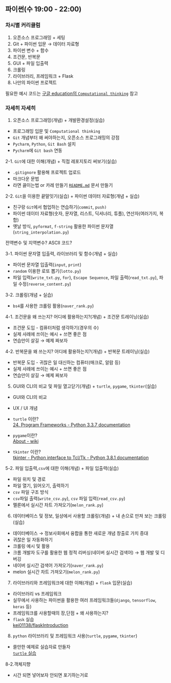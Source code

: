 ## 파이썬(수 19:00 - 22:00)

### 차시별 커리큘럼

1. 오픈소스 프로그래밍 + 세팅
2. Git + 파이썬 입문 → 데이터 자료형
3. 파이썬 변수 + 함수
4. 조건문, 반복문
5. GUI + 파일 입출력 
6. 크롤링
7. 라이브러리, 프레임워크 + Flask
8. 나만의 파이썬 프로젝트

필요한 예시 코드는 [구글 education의 `Computational thinking`](https://learn.iste.org/d2l/lor/search/search_results.d2l?ou=6606&lrepos=1006&d2l_change=0) 참고

### 자세히 자세히

1. 오픈소스 프로그래밍(개념) + 개발환경설정(실습)
  - 프로그래밍 입문 및 `Computational thinking`
  - `Git` 개념부터 왜 써야하는지, 오픈소스 프로그래밍의 강점
  - `Pycharm`, `Python`, `Git Bash` 설치
  - `Pycharm`에 `Git bash` 연동

2-1. `Git`에 대한 이해(개념) + 직접 레포지토리 써보기(실습)

  - `.gitignore` 활용해 프로젝트 업로드
  - 마크다운 문법
  - 라면 끓이는법 or 카레 만들기 [`README.md`](http://readme.md) 문서 만들기

2-2. `Git`을 이용한 끝말잇기(실습) + 파이썬 데이터 자료형(개념 + 실습)

  - 친구랑 `Git`에서 협업하는 연습하기(`commit`, `push)`
  - 파이썬 데이터 자료형(숫자, 문자열, 리스트, 딕셔너리, 튜플), 연산자(여러가지, 복합)
  - 옛날 방식, `pyformat`, `f-string` 활용한 파이썬 문자열 (`string_interpolation.py`)

전역변수 및 지역변수? ASCII 코드?

3-1. 파이썬 문자열 입출력, 라이브러리 및 함수(개념 + 실습)

  - 파이썬 문자열 입출력(`input`, `print`)
  - `random` 이용한 로또 뽑기(`lotto.py`)
  - 파일 입력(`write_txt.py`, `for`),  `Escape Sequence`, 파일 출력(`read_txt.py`), 파일 수정(`reverse_content.py`)

3-2. 크롤링(개념 + 실습)

  - `bs4`를 사용한 크롤링 활용(`naver_rank.py`)

4-1. 조건문을 왜 쓰는지? 어디에 활용하는지?(개념) + 조건문 트레이닝(실습)

  - 조건문 도입 - 컴퓨터처럼 생각하기(경우의 수)
  - 실제 사례에 쓰이는 예시 + 쓰면 좋은 점
  - 연습만이 살길 → 예제 짜보자

4-2. 반복문을 왜 쓰는지? 어디에 활용하는지?(개념) + 반복문 트레이닝(실습)

  - 반복문 도입 - 귀찮은 일 대신하는 컴퓨터(매크로, 알람 등)
  - 실제 사례에 쓰이는 예시 + 쓰면 좋은 점
  - 연습만이 살길 → 예제 짜보자

 
5. GUI와 CLI의 비교 및 파일 열고닫기(개념) + `turtle`, `pygame`, `tkinter`(실습)

  - GUI와 CLI의 비교
  - UX / UI 개념
  - `turtle` 이란?  
  [24. Program Frameworks - Python 3.3.7 documentation](https://docs.python.org/3.3/library/frameworks.html)

  - `pygame`이란?  
  [About - wiki](https://www.pygame.org/wiki/about)

  - `tkinter` 이란?  
  [tkinter - Python interface to Tcl/Tk - Python 3.8.1 documentation](https://docs.python.org/ko/3/library/tkinter.html)
  
  
5-2. 파일 입출력,`csv`에 대한 이해(개념) + 파일 입출력(실습)

  - 파일 위치 및 경로
  - 파일 열기, 읽어오기, 출력하기
  - `csv` 파일 구조 방식
  - `csv`파일 출력(`write_csv.py`), `csv` 파일 입력(`read_csv.py`)
  - 멜론에서 실시간 차트 가져오기(`melon_rank.py`)

6. 데이터베이스 및 정보, 일상에서 사용할 크롤링(개념) + 내 손으로 만져 보는 크롤링(실습)
  
  - 데이터베이스 → 정보사회에서 융합을 통한 새로운 개념 창출로 가치 증대
  - 귀찮은 일 자동화하기
  - 크롤링 예시 및 활용
  - 크롬 개발자 도구를 활용한 웹 정적 리버싱(네이버 실시간 검색어) → 웹 개발 및 디버깅
  - 네이버 실시간 검색어 가져오기(`naver_rank.py`)
  - melon 실시간 차트 가져오기(`melon_rank.py`)

  

7. 라이브러리와 프레임워크에 대한 이해(개념) + `flask` 입문(실습)

  - 라이브러리 vs 프레임워크
  - 실무에서 사용하는 파이썬을 활용한 여러 프레임워크들(`django`, `tensorflow`, `keras` 등)
  - 프레임워크를 사용할때의 장,단점 + 왜 사용하는지?
  - `flask` 실습  
    [kei01138/flaskIntroduction](https://github.com/kei01138/flaskIntroduction)


  
8. `python` 라이브러리 및 프레임워크 사용(`turtle`, `pygame`, `tkinter`)

  - 쓸만한 예제로 실습자료 만들자  
  [`turtle` 실습](https://www.notion.so/turtle-dca52e8aea724b1189763c7ababf4c17)

8-2.객체지향

  - 시간 되면 넣어보자 안되면 포기하는거로

